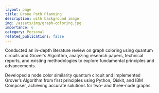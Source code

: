 ```yaml
---
layout: page
title: Drone Path Planning
description: with background image
img: /assets/img/graph-coloring.jpg
importance: 6
category: Personal
related_publications: false
---
```


Conducted an in-depth literature review on graph coloring using quantum circuits and Grover’s Algorithm, analyzing research papers, technical reports, and existing methodologies to explore fundamental principles and advancements.

Developed a node color similarity quantum circuit and implemented Grover’s Algorithm from first principles using Python, Qiskit, and IBM Composer, achieving accurate solutions for two- and three-node graphs.